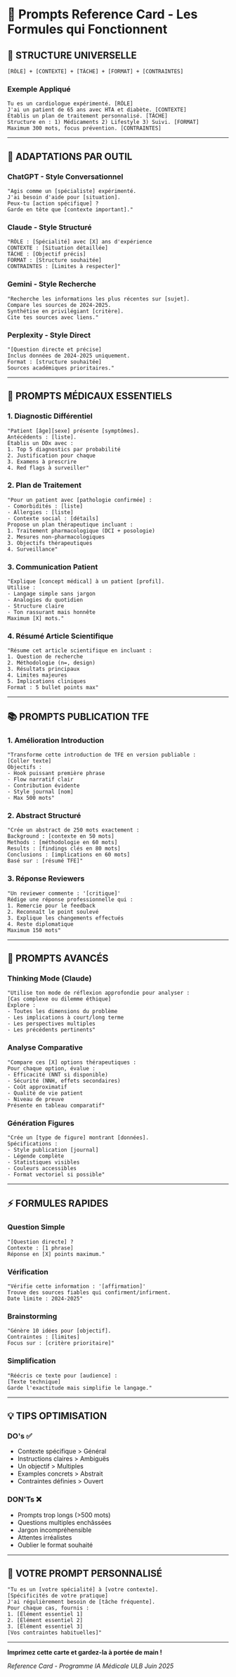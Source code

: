 # 🎯 Prompts Reference Card - Les Formules qui Fonctionnent

## 📝 STRUCTURE UNIVERSELLE

```
[RÔLE] + [CONTEXTE] + [TÂCHE] + [FORMAT] + [CONTRAINTES]
```

### Exemple Appliqué
```
Tu es un cardiologue expérimenté. [RÔLE]
J'ai un patient de 65 ans avec HTA et diabète. [CONTEXTE]
Établis un plan de traitement personnalisé. [TÂCHE]
Structure en : 1) Médicaments 2) Lifestyle 3) Suivi. [FORMAT]
Maximum 300 mots, focus prévention. [CONTRAINTES]
```

---

## 🤖 ADAPTATIONS PAR OUTIL

### ChatGPT - Style Conversationnel
```
"Agis comme un [spécialiste] expérimenté.
J'ai besoin d'aide pour [situation].
Peux-tu [action spécifique] ?
Garde en tête que [contexte important]."
```

### Claude - Style Structuré
```
"RÔLE : [Spécialité] avec [X] ans d'expérience
CONTEXTE : [Situation détaillée]
TÂCHE : [Objectif précis]
FORMAT : [Structure souhaitée]
CONTRAINTES : [Limites à respecter]"
```

### Gemini - Style Recherche
```
"Recherche les informations les plus récentes sur [sujet].
Compare les sources de 2024-2025.
Synthétise en privilégiant [critère].
Cite tes sources avec liens."
```

### Perplexity - Style Direct
```
"[Question directe et précise]
Inclus données de 2024-2025 uniquement.
Format : [structure souhaitée]
Sources académiques prioritaires."
```

---

## 🏥 PROMPTS MÉDICAUX ESSENTIELS

### 1. Diagnostic Différentiel
```
"Patient [âge][sexe] présente [symptômes].
Antécédents : [liste].
Établis un DDx avec :
1. Top 5 diagnostics par probabilité
2. Justification pour chaque
3. Examens à prescrire
4. Red flags à surveiller"
```

### 2. Plan de Traitement
```
"Pour un patient avec [pathologie confirmée] :
- Comorbidités : [liste]
- Allergies : [liste]
- Contexte social : [détails]
Propose un plan thérapeutique incluant :
1. Traitement pharmacologique (DCI + posologie)
2. Mesures non-pharmacologiques
3. Objectifs thérapeutiques
4. Surveillance"
```

### 3. Communication Patient
```
"Explique [concept médical] à un patient [profil].
Utilise :
- Langage simple sans jargon
- Analogies du quotidien
- Structure claire
- Ton rassurant mais honnête
Maximum [X] mots."
```

### 4. Résumé Article Scientifique
```
"Résume cet article scientifique en incluant :
1. Question de recherche
2. Méthodologie (n=, design)
3. Résultats principaux
4. Limites majeures
5. Implications cliniques
Format : 5 bullet points max"
```

---

## 📚 PROMPTS PUBLICATION TFE

### 1. Amélioration Introduction
```
"Transforme cette introduction de TFE en version publiable :
[Coller texte]
Objectifs :
- Hook puissant première phrase
- Flow narratif clair
- Contribution évidente
- Style journal [nom]
- Max 500 mots"
```

### 2. Abstract Structuré
```
"Crée un abstract de 250 mots exactement :
Background : [contexte en 50 mots]
Methods : [méthodologie en 60 mots]
Results : [findings clés en 80 mots]
Conclusions : [implications en 60 mots]
Basé sur : [résumé TFE]"
```

### 3. Réponse Reviewers
```
"Un reviewer commente : '[critique]'
Rédige une réponse professionnelle qui :
1. Remercie pour le feedback
2. Reconnaît le point soulevé
3. Explique les changements effectués
4. Reste diplomatique
Maximum 150 mots"
```

---

## 🚀 PROMPTS AVANCÉS

### Thinking Mode (Claude)
```
"Utilise ton mode de réflexion approfondie pour analyser :
[Cas complexe ou dilemme éthique]
Explore :
- Toutes les dimensions du problème
- Les implications à court/long terme
- Les perspectives multiples
- Les précédents pertinents"
```

### Analyse Comparative
```
"Compare ces [X] options thérapeutiques :
Pour chaque option, évalue :
- Efficacité (NNT si disponible)
- Sécurité (NNH, effets secondaires)
- Coût approximatif
- Qualité de vie patient
- Niveau de preuve
Présente en tableau comparatif"
```

### Génération Figures
```
"Crée un [type de figure] montrant [données].
Spécifications :
- Style publication [journal]
- Légende complète
- Statistiques visibles
- Couleurs accessibles
- Format vectoriel si possible"
```

---

## ⚡ FORMULES RAPIDES

### Question Simple
```
"[Question directe] ?
Contexte : [1 phrase]
Réponse en [X] points maximum."
```

### Vérification
```
"Vérifie cette information : '[affirmation]'
Trouve des sources fiables qui confirment/infirment.
Date limite : 2024-2025"
```

### Brainstorming
```
"Génère 10 idées pour [objectif].
Contraintes : [limites]
Focus sur : [critère prioritaire]"
```

### Simplification
```
"Réécris ce texte pour [audience] :
[Texte technique]
Garde l'exactitude mais simplifie le langage."
```

---

## 💡 TIPS OPTIMISATION

### DO's ✅
- Contexte spécifique > Général
- Instructions claires > Ambiguës  
- Un objectif > Multiples
- Examples concrets > Abstrait
- Contraintes définies > Ouvert

### DON'Ts ❌
- Prompts trop longs (>500 mots)
- Questions multiples enchâssées
- Jargon incompréhensible
- Attentes irréalistes
- Oublier le format souhaité

---

## 📌 VOTRE PROMPT PERSONNALISÉ

```
"Tu es un [votre spécialité] à [votre contexte].
[Spécificités de votre pratique]
J'ai régulièrement besoin de [tâche fréquente].
Pour chaque cas, fournis :
1. [Élément essentiel 1]
2. [Élément essentiel 2]
3. [Élément essentiel 3]
[Vos contraintes habituelles]"
```

---

**Imprimez cette carte et gardez-la à portée de main !**

*Reference Card - Programme IA Médicale ULB*
*Juin 2025*